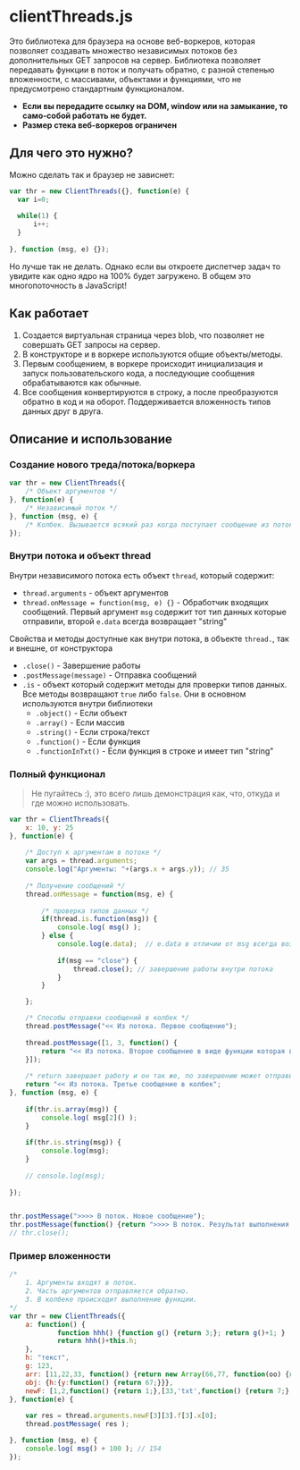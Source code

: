 # clientThreads.js
Это библиотека для браузера на основе веб-воркеров, которая позволяет создавать множество независимых потоков без дополнительных GET запросов на сервер.
Библиотека позволяет передавать функции в поток и получать обратно, с разной степенью вложенности, с массивами, объектами и функциями, что не предусмотрено стандартным функционалом.

* **Если вы передадите ссылку на DOM, window или на замыкание, то само-собой работать не будет.**
* **Размер стека веб-воркеров ограничен**

## Для чего это нужно?
Можно сделать так и браузер не зависнет:

```js
var thr = new ClientThreads({}, function(e) {
  var i=0;
  
  while(1) {
      i++;
  }
  
}, function (msg, e) {});	
```

Но лучше так не делать. Однако если вы откроете диспетчер задач то увидите как одно ядро на 100% будет загружено. В общем это многопоточность в JavaScript!


## Как работает
1. Создается виртуальная страница через blob, что позволяет не совершать GET запросы на сервер.
2. В конструкторе и в воркере используются общие объекты/методы.
3. Первым сообщением, в воркере происходит инициализация и запуск пользовательского кода, а последующие сообщения обрабатываются как обычные.
4. Все сообщения конвертируются в строку, а после преобразуются обратно в код и на оборот. Поддерживается вложенность типов данных друг в друга.

## Описание и использование

### Создание нового треда/потока/воркера
```js
var thr = new ClientThreads({
	/* Объект аргументов */
}, function(e) {
	/* Независимый поток */
}, function (msg, e) {
	/* Колбек. Вызывается всякий раз когда поступает сообщение из потока */
});	
```

### Внутри потока и объект thread
Внутри независимого потока есть объект `thread`, который содержит:
- `thread.arguments` - объект аргументов
- `thread.onMessage = function(msg, e) {}` - Обработчик входящих сообщений. Первый аргумент `msg` содержит тот тип данных которые отправили, второй `e.data` всегда возвращает "string"

Свойства и методы доступные как внутри потока, в объекте `thread.`, так и внешне, от конструктора
- `.close()` - Завершение работы
- `.postMessage(message)` - Отправка сообщений
- `.is` - объект который содержит методы для проверки типов данных. Все методы возвращают `true` либо `false`. Они в основном используются внутри библиотеки
  - `.object()` - Если объект
  - `.array()` - Если массив
  - `.string()` - Если строка/текст
  - `.function()` - Если функция
  - `.functionInTxt()` - Если функция в строке и имеет тип "string"


### Полный функционал
> Не пугайтесь :), это всего лишь демонстрация как, что, откуда и где можно использовать.

```js
var thr = ClientThreads({
	x: 10, y: 25
}, function(e) {
	
	/* Доступ к аргументам в потоке */
	var args = thread.arguments;
	console.log("Аргументы: "+(args.x + args.y)); // 35
	
	/* Получение сообщений */
	thread.onMessage = function(msg, e) {
	
		/* проверка типов данных */
		if(thread.is.function(msg)) {
			console.log( msg() );
		} else {
			console.log(e.data);  // e.data в отличии от msg всегда возвращает "string"	
			
			if(msg == "close") {
				thread.close(); // завершение работы внутри потока
			}
		}

	};

	/* Способы отправки сообщений в колбек */
	thread.postMessage("<< Из потока. Первое сообщение");
	
	thread.postMessage([1, 3, function() {
		return "<< Из потока. Второе сообщение в виде функции которая в массиве";
	}]);
	
	/* return завершает работу и он так же, по завершению может отправить сообщение в колбек */
	return "<< Из потока. Третье сообщение в колбек"; 
}, function (msg, e) {
	
	if(thr.is.array(msg)) {
		console.log( msg[2]() ); 
	}
	
	if(thr.is.string(msg)) {
		console.log(msg);
	}
	
	// console.log(msg);
	
});	


thr.postMessage(">>>> В поток. Новое сообщение");
thr.postMessage(function() {return ">>>> В поток. Результат выполнения функции: " + (200+300);});
// thr.close(); 
```
 
### Пример вложенности
```js
/*
	1. Аргументы входят в поток.
	2. Часть аргументов отправляется обратно.
	3. В колбеке происходит выполнение функции.
*/
var thr = new ClientThreads({
	a: function() {
			function hhh() {function g() {return 3;}; return g()+1; }
			return hhh()+this.h;
	},
	h: "текст",
	g: 123,
	arr: [11,22,33, function() {return new Array(66,77, function(oo) {return oo;});}],
	obj: {h:{y:function() {return 67;}}},
	newF: [1,2,function() {return 1;},[33,'txt',function() {return 7;}, {f: new Array(function() {return 5;},4,5, {x:[function() {return 54;}]})}]]
}, function(e) {
	
	var res = thread.arguments.newF[3][3].f[3].x[0];
	thread.postMessage( res );

}, function (msg, e) {
	console.log( msg() + 100 ); // 154
});	
```


